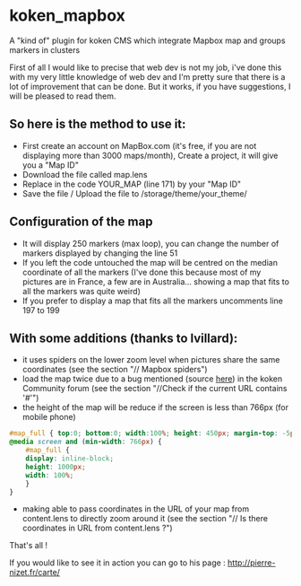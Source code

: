 koken_mapbox
============

A "kind of" plugin for koken CMS which integrate Mapbox map and groups markers in clusters


First of all I would like to precise that web dev is not my job, i've done this with my very little knowledge of web dev and I'm pretty sure that there is a lot of improvement that can be done. But it works, if you have suggestions, I will be pleased to read them.

## So here is the method to use it:
- First create an account on MapBox.com (it's free, if you are not displaying more than 3000 maps/month), Create a project, it will give you a "Map ID"
- Download the file called map.lens
- Replace in the code YOUR_MAP (line 171) by your "Map ID"
- Save the file / Upload the file to /storage/theme/your_theme/

## Configuration of the map
- It will display 250 markers (max loop), you can change the number of markers displayed by changing the line 51
- If you left the code untouched the map will be centred on the median coordinate of all the markers (I've done this because most of my pictures are in France, a few are in Australia... showing a map that fits to all the markers was quite weird)
- If you prefer to display a map that fits all the markers uncomments line 197 to 199

## With some additions (thanks to lvillard):
- it uses spiders on the lower zoom level when pictures share the same coordinates (see the section "// Mapbox spiders")
- load the map twice due to a bug mentioned (source [here](https://kokensupport.com/viewtopic.php?f=14&t=332 "Koken Community forum")) in the koken Community forum (see the section "//Check if the current URL contains '#'")
- the height of the map will be reduce if the screen is less than 766px (for mobile phone)
```css
#map_full { top:0; bottom:0; width:100%; height: 450px; margin-top: -5px;}
@media screen and (min-width: 766px) {
	#map_full {
	display: inline-block;
	height: 1000px;
	width: 100%;
	}
}
```
- making able to pass coordinates in the URL of your map from content.lens to directly zoom around it (see the section "// Is there coordinates in URL from content.lens ?") 

That's all !

If you would like to see it in action you can go to his page : http://pierre-nizet.fr/carte/

